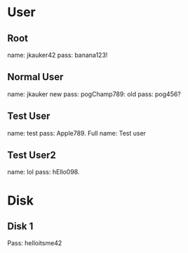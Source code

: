 # User
## Root
name: jkauker42
pass: banana123!

## Normal User
name: jkauker
new pass: pogChamp789:
old pass: pog456?

## Test User
name: test
pass: Apple789.
Full name: Test user

## Test User2
name: lol
pass: hEllo098.
# Disk
## Disk 1
Pass: helloitsme42